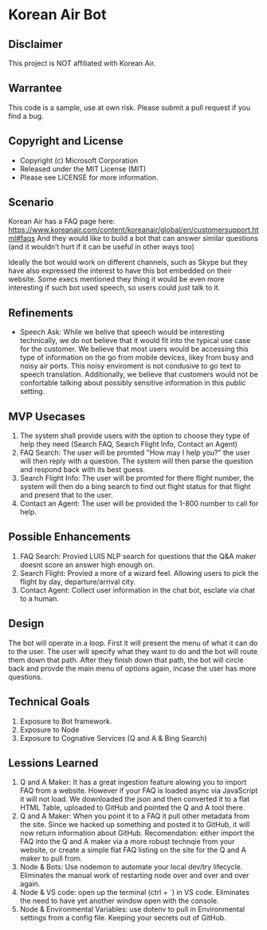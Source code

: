 Korean Air Bot
==============

Disclaimer
----------
This project is NOT affiliated with Korean Air. 

Warrantee
---------
This code is a sample, use at own risk. Please submit a pull request if you find a bug. 

Copyright and License
----------------------
 - Copyright (c) Microsoft Corporation
 - Released under the MIT License (MIT)
 - Please see LICENSE for more information.

Scenario
----
Korean Air has a FAQ page here: https://www.koreanair.com/content/koreanair/global/en/customersupport.html#faqs And they would like to build a bot that can answer similar questions (and it wouldn’t hurt if it can be useful in other ways too) 
 
Ideally the bot would work on different channels, such as Skype but they have also expressed the interest to have this bot embedded on their website. Some execs mentioned they thing it would be even more interesting if such bot used speech, so users could just talk to it. 

Refinements
-----------
- Speech Ask: While we belive that speech would be interesting technically, we do not believe that it would fit into the typical use case for the customer. We believe that most users would be accessing this type of information on the go from mobile devices, likey from busy and noisy air ports. This noisy enviroment is not condusive to go text to speech translation. Additionally, we believe that customers would not be confortable talking about possibly sensitive information in this public setting. 

MVP Usecases
--------
1. The system shall provide users with the option to choose they type of help they need (Search FAQ, Search Flight Info, Contact an Agent)
2. FAQ Search: The user will be promted "How may I help you?" the user will then reply with a question. The system will then parse the question and respond back with its best guess.
3. Search Flight Info: The user will be promted for there flight number, the system will then do a bing search to find out flight status for that flight and present that to the user. 
4. Contact an Agent: The user will be provided the 1-800 number to call for help. 

Possible Enhancements
---------------------
1. FAQ Search: Provied LUIS NLP search for questions that the Q&A maker doesnt score an answer high enough on. 
2. Search Flight: Provied a more of a wizard feel. Allowing users to pick the flight by day, departure/arrival city.
3. Contact Agent: Collect user information in the chat bot, esclate via chat to a human.

Design
------
The bot will operate in a loop. First it will present the menu of what it can do to the user. The user will specify what they want to do and the bot will route them down that path. After they finish down that path, the bot will circle back and provde the main menu of options again, incase the user has more questions. 

Technical Goals
---------------
1. Exposure to Bot framework. 
2. Exposure to Node
3. Exposure to Cognative Services (Q and A & Bing Search)

Lessions Learned
----------------
1. Q and A Maker: It has a great ingestion feature alowing you to import FAQ from a website. However if your FAQ is loaded async via JavaScript it will not load. We downloaded the json and then converted it to a flat HTML Table, uploaded to GitHub and pointed the Q and A tool there. 
2. Q and A Maker: When you point it to a FAQ it pull other metadata from the site. Since we hacked up something and posted it to GitHub, it will now return information about GitHub. Recomendation: either import the FAQ into the Q and A maker via a more robust technqie from your website, or create a simple flat FAQ listing on the site for the Q and A maker to pull from. 
3. Node & Bots: Use nodemon to automate your local dev/try lifecycle. Eliminates the manual work of restarting node over and over and over again. 
4. Node & VS code: open up the terminal (ctrl + `) in VS code. Eliminates the need to have yet another window open with the console. 
5. Node & Environmental Variables: use dotenv to pull in Environmental settings from a config file. Keeping your secrets out of GitHub. 